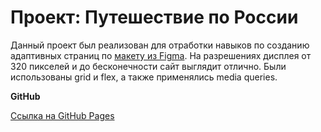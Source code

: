 # Проект: Путешествие по России

Данный проект был реализован для отработки навыков по созданию адаптивных страниц по [макету из Figma](https://www.figma.com/file/5S2WSbEFL6awjVWJ0NWL8Q/Sprint-3_-Russia-_-desktop-mobile?node-id=28503%3A0). 
На разрешениях дисплея от 320 пикселей и до бесконечности сайт выглядит отлично. Были использованы grid и flex, а также применялись media queries.

**GitHub**

[Сcылка на GitHub Pages](https://iluxmas.github.io/russian-travel/index.html)

